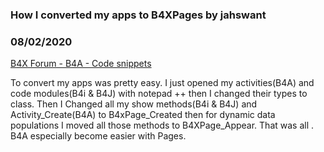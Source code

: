 ### How I converted my apps to B4XPages by jahswant
### 08/02/2020
[B4X Forum - B4A - Code snippets](https://www.b4x.com/android/forum/threads/120816/)

To convert my apps was pretty easy. I just opened my activities(B4A) and code modules(B4i & B4J) with notepad ++ then I changed their types to class. Then I Changed all my show methods(B4i & B4J) and Activity\_Create(B4A) to B4xPage\_Created then for dynamic data populations I moved all those methods to B4XPage\_Appear. That was all . B4A especially become easier with Pages.